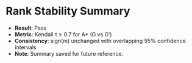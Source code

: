 # Rank Stability Summary

- **Result**: Pass
- **Metric**: Kendall τ ≥ 0.7 for A* (G vs G′)
- **Consistency**: sign(m) unchanged with overlapping 95% confidence intervals
- **Note**: Summary saved for future reference.

